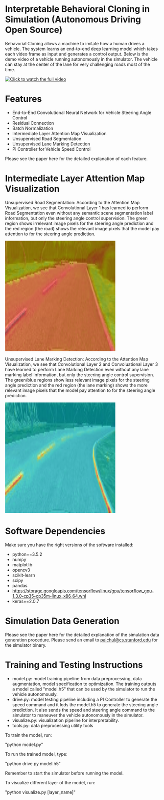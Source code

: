 # Interpretable Behavioral Cloning in Simulation (Autonomous Driving Open Source)

Behavorial Cloning allows a machine to imitate how a human drives a vehicle. The system 
learns an end-to-end deep learning model which takes each video frame as input and 
generates a control output. Below is the demo video of a vehicle running autonomously in the 
simulator. The vehicle can stay at the center of the lane for very challenging roads most of the time.

[![Click to watch the full video](https://github.com/paichul/Behavioral-Cloning/blob/master/bc.gif)](https://www.youtube.com/watch?v=pNWlzoTTb_A)

# Features
- End-to-End Convolutional Neural Network for Vehicle Steering Angle Control
- Residual Connection
- Batch Normalization
- Intermediate Layer Attention Map Visualization
- Unsupervised Road Segmentation
- Unsupervised Lane Marking Detection
- PI Controller for Vehicle Speed Control

Please see the paper here for the detailed explanation of each feature.

# Intermediate Layer Attention Map Visualization
Unsupervised Road Segmentation: According to the Attention Map Visualization, we see that 
Convolutional Layer 1 has learned to perform Road Segmentation even without 
any semantic scene segmentation label information, but only the steering angle control supervision.
The green region shows irrelevant image pixels for the steering angle prediction and the red region (the road)
shows the relevant image pixels that the model pay attention to for the steering angle prediction.

![](https://github.com/paichul/Behavioral-Cloning/blob/master/unsupervised%20road%20segmentation.png)

Unsupervised Lane Marking Detection: According to the Attention Map Visualization, we see that 
Convolutional Layer 2 and Convoluational Layer 3 have learned to perform Lane Marking Detection even without 
any lane marking label information, but only the steering angle control supervision.
The green/blue regions show less relevant image pixels for the steering angle prediction and the red region (the lane marking) shows the more relevant image pixels that the model pay attention to for the steering angle prediction.

![](https://github.com/paichul/Behavioral-Cloning/blob/master/unsupervised%20lane%20marking%20detection.png)


# Software Dependencies
Make sure you have the right versions of the software installed: 
- python==3.5.2
- numpy
- matplotlib
- opencv3
- scikit-learn
- scipy
- pandas
- https://storage.googleapis.com/tensorflow/linux/gpu/tensorflow_gpu-1.3.0-cp35-cp35m-linux_x86_64.whl
- keras==2.0.7

# Simulation Data Generation
Please see the paper here for the detailed explanation of the simulation data generation procedure.
Please send an email to paichul@cs.stanford.edu for the simulator binary.

# Training and Testing Instructions
- model.py: model training pipeline from data preprocessing, data augmentation, model specification to optimization. The training outputs a model called "model.h5" that can be used by the simulator to run the vehicle autonomously.
- drive.py: model testing pipeline including a PI Controller to generate the speed command and it lods the model.h5 to generate the steering angle prediction. It also sends the speed and steering angle command to the simulator to maneuver the vehicle autonomously in the simulator.
- visualize.py: visualization pipeline for interpretability.
- tools.py: data preprocessing utility tools

To train the model, run:

"python model.py"


To run the trained model, type:

"python drive.py model.h5"

Remember to start the simulator before running the model.

To visualize different layer of the model, run:

"python visualize.py [layer_name]"
